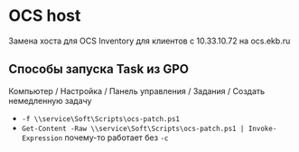 # OCS host

Замена хоста для OCS Inventory
для клиентов
с 10.33.10.72
на ocs.ekb.ru

## Способы запуска Task из GPO

Компьютер / Настройка / Панель управления / Задания / Создать немедленную задачу

+ `-f \\service\Soft\Scripts\ocs-patch.ps1`
+ `Get-Content -Raw \\service\Soft\Scripts\ocs-patch.ps1 | Invoke-Expression` почему-то работает без `-c`

